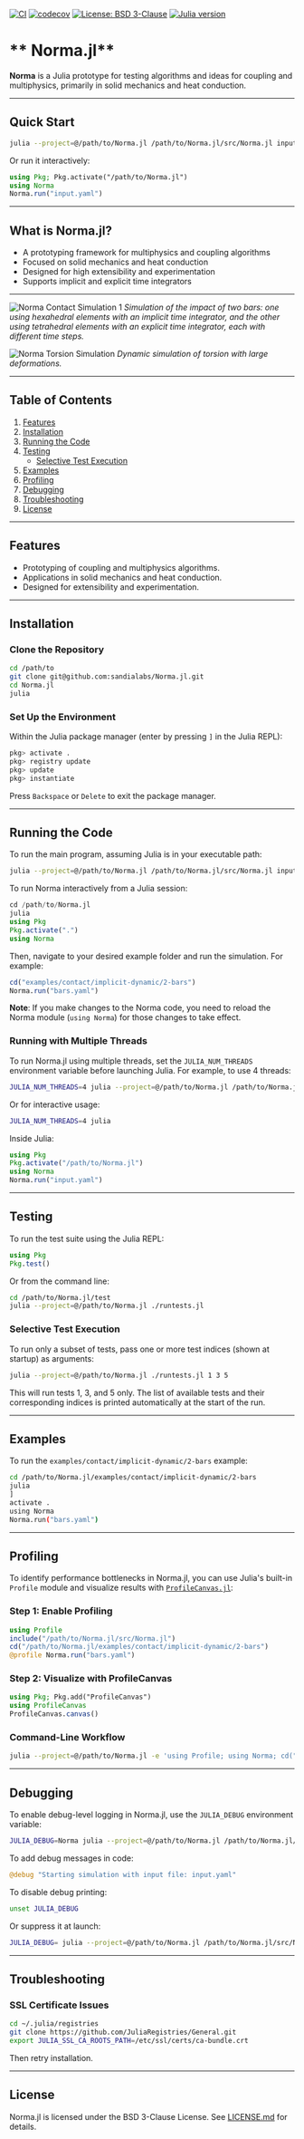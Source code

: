 [![CI](https://github.com/sandialabs/Norma.jl/actions/workflows/ci.yaml/badge.svg)](https://github.com/sandialabs/Norma.jl/actions/workflows/ci.yaml)
[![codecov](https://codecov.io/gh/sandialabs/Norma.jl/branch/main/graph/badge.svg)](https://codecov.io/gh/sandialabs/Norma.jl)
[![License: BSD 3-Clause](https://img.shields.io/badge/license-BSD%203--Clause-blue.svg)](LICENSE.md)
[![Julia version](https://img.shields.io/badge/Julia-%E2%89%A5%201.10-blueviolet)](https://julialang.org/downloads/)

# ** Norma.jl**

**Norma** is a Julia prototype for testing algorithms and ideas for coupling and multiphysics, primarily in solid mechanics and heat conduction.

---

## Quick Start

```bash
julia --project=@/path/to/Norma.jl /path/to/Norma.jl/src/Norma.jl input.yaml
```

Or run it interactively:
```julia
using Pkg; Pkg.activate("/path/to/Norma.jl")
using Norma
Norma.run("input.yaml")
```

---

## What is Norma.jl?

- A prototyping framework for multiphysics and coupling algorithms
- Focused on solid mechanics and heat conduction
- Designed for high extensibility and experimentation
- Supports implicit and explicit time integrators

---

![Norma Contact Simulation 1](https://github.com/sandialabs/Norma.jl/blob/main/doc/bars.gif)
*Simulation of the impact of two bars: one using hexahedral elements with an implicit time integrator, and the other using tetrahedral elements with an explicit time integrator, each with different time steps.*

![Norma Torsion Simulation](https://github.com/sandialabs/Norma.jl/blob/main/doc/torsion.gif)
*Dynamic simulation of torsion with large deformations.*

---

## **Table of Contents**
1. [Features](#features)
2. [Installation](#installation)
3. [Running the Code](#running-the-code)
4. [Testing](#testing)
   - [Selective Test Execution](#selective-test-execution)
5. [Examples](#examples)
6. [Profiling](#profiling)
7. [Debugging](#debugging)
8. [Troubleshooting](#troubleshooting)
9. [License](#license)

---

## **Features**
- Prototyping of coupling and multiphysics algorithms.
- Applications in solid mechanics and heat conduction.
- Designed for extensibility and experimentation.

---

## **Installation**

### Clone the Repository
```bash
cd /path/to
git clone git@github.com:sandialabs/Norma.jl.git
cd Norma.jl
julia
```

### Set Up the Environment
Within the Julia package manager (enter by pressing `]` in the Julia REPL):
```julia
pkg> activate .
pkg> registry update
pkg> update
pkg> instantiate
```
Press `Backspace` or `Delete` to exit the package manager.

---

## **Running the Code**

To run the main program, assuming Julia is in your executable path:
```bash
julia --project=@/path/to/Norma.jl /path/to/Norma.jl/src/Norma.jl input.yaml
```

To run Norma interactively from a Julia session:
```julia
cd /path/to/Norma.jl
julia
using Pkg
Pkg.activate(".")
using Norma
```
Then, navigate to your desired example folder and run the simulation. For example:
```julia
cd("examples/contact/implicit-dynamic/2-bars")
Norma.run("bars.yaml")
```

**Note**: If you make changes to the Norma code, you need to reload the Norma module (`using Norma`) for those changes to take effect.

### Running with Multiple Threads

To run Norma.jl using multiple threads, set the `JULIA_NUM_THREADS` environment variable before launching Julia. For example, to use 4 threads:

```bash
JULIA_NUM_THREADS=4 julia --project=@/path/to/Norma.jl /path/to/Norma.jl/src/Norma.jl input.yaml
```

Or for interactive usage:
```bash
JULIA_NUM_THREADS=4 julia
```

Inside Julia:
```julia
using Pkg
Pkg.activate("/path/to/Norma.jl")
using Norma
Norma.run("input.yaml")
```

---

## **Testing**

To run the test suite using the Julia REPL:
```julia
using Pkg
Pkg.test()
```

Or from the command line:
```bash
cd /path/to/Norma.jl/test
julia --project=@/path/to/Norma.jl ./runtests.jl
```

### Selective Test Execution

To run only a subset of tests, pass one or more test indices (shown at startup) as arguments:

```bash
julia --project=@/path/to/Norma.jl ./runtests.jl 1 3 5
```

This will run tests 1, 3, and 5 only. The list of available tests and their corresponding indices is printed automatically at the start of the run.

---

## **Examples**

To run the `examples/contact/implicit-dynamic/2-bars` example:
```bash
cd /path/to/Norma.jl/examples/contact/implicit-dynamic/2-bars
julia
]
activate .
using Norma
Norma.run("bars.yaml")
```

---

## **Profiling**

To identify performance bottlenecks in Norma.jl, you can use Julia's built-in `Profile` module and visualize results with [`ProfileCanvas.jl`](https://github.com/SciML/ProfileCanvas.jl):

### Step 1: Enable Profiling
```julia
using Profile
include("/path/to/Norma.jl/src/Norma.jl")
cd("/path/to/Norma.jl/examples/contact/implicit-dynamic/2-bars")
@profile Norma.run("bars.yaml")
```

### Step 2: Visualize with ProfileCanvas
```julia
using Pkg; Pkg.add("ProfileCanvas")
using ProfileCanvas
ProfileCanvas.canvas()
```

### Command-Line Workflow
```bash
julia --project=@/path/to/Norma.jl -e 'using Profile; using Norma; cd("examples/contact/implicit-dynamic/2-bars"); @profile Norma.run("bars.yaml")' -E 'using ProfileCanvas; ProfileCanvas.canvas()'
```

---

## **Debugging**

To enable debug-level logging in Norma.jl, use the `JULIA_DEBUG` environment variable:

```bash
JULIA_DEBUG=Norma julia --project=@/path/to/Norma.jl /path/to/Norma.jl/src/Norma.jl input.yaml
```

To add debug messages in code:
```julia
@debug "Starting simulation with input file: input.yaml"
```

To disable debug printing:
```bash
unset JULIA_DEBUG
```

Or suppress it at launch:
```bash
JULIA_DEBUG= julia --project=@/path/to/Norma.jl /path/to/Norma.jl/src/Norma.jl input.yaml
```

---

## **Troubleshooting**

### SSL Certificate Issues
```bash
cd ~/.julia/registries
git clone https://github.com/JuliaRegistries/General.git
export JULIA_SSL_CA_ROOTS_PATH=/etc/ssl/certs/ca-bundle.crt
```
Then retry installation.

---

## **License**

Norma.jl is licensed under the BSD 3-Clause License. See [LICENSE.md](LICENSE.md) for details.


